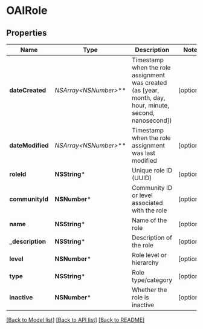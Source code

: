 # OAIRole

## Properties
Name | Type | Description | Notes
------------ | ------------- | ------------- | -------------
**dateCreated** | **NSArray&lt;NSNumber*&gt;*** | Timestamp when the role assignment was created (as [year, month, day, hour, minute, second, nanosecond]) | [optional] 
**dateModified** | **NSArray&lt;NSNumber*&gt;*** | Timestamp when the role assignment was last modified | [optional] 
**roleId** | **NSString*** | Unique role ID (UUID) | [optional] 
**communityId** | **NSNumber*** | Community ID or level associated with the role | [optional] 
**name** | **NSString*** | Name of the role | [optional] 
**_description** | **NSString*** | Description of the role | [optional] 
**level** | **NSNumber*** | Role level or hierarchy | [optional] 
**type** | **NSString*** | Role type/category | [optional] 
**inactive** | **NSNumber*** | Whether the role is inactive | [optional] 

[[Back to Model list]](../README.md#documentation-for-models) [[Back to API list]](../README.md#documentation-for-api-endpoints) [[Back to README]](../README.md)


